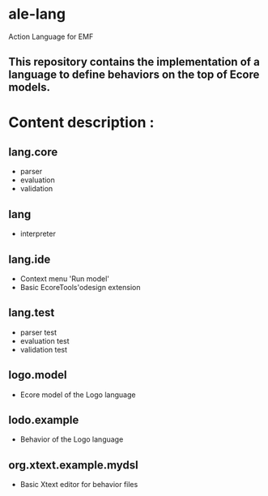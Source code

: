 # ale-lang
Action Language for EMF

This repository contains the implementation of a language to define behaviors on the top of Ecore models.
---

Content description :
=====================

lang.core
---------
 * parser
 * evaluation
 * validation

lang
----
 * interpreter

lang.ide
--------
 * Context menu 'Run model'
 * Basic EcoreTools'odesign extension

lang.test
---------
 * parser test
 * evaluation test
 * validation test

logo.model
----------
 * Ecore model of the Logo language

lodo.example
------------
 * Behavior of the Logo language

org.xtext.example.mydsl
-----------------------
 * Basic Xtext editor for behavior files

